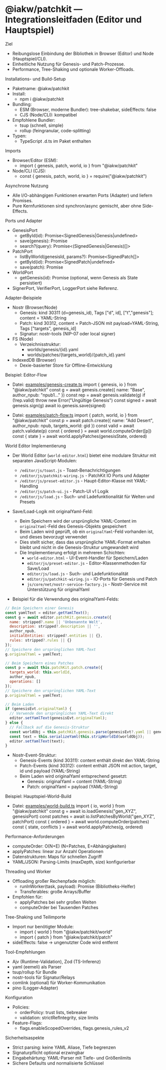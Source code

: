 # @iakw/patchkit — Integrationsleitfaden (Editor und Hauptspiel)

Ziel
- Reibungslose Einbindung der Bibliothek in Browser (Editor) und Node (Hauptspiel/CLI).
- Einheitliche Nutzung für Genesis- und Patch-Prozesse.
- Performance, Tree-Shaking und optionale Worker-Offloads.

Installations- und Build-Setup
- Paketname: @iakw/patchkit
- Install:
  - npm i @iakw/patchkit
- Bundling:
  - ESM (Browser, moderne Bundler): tree-shakebar, sideEffects: false
  - CJS (Node/CLI): kompatibel
- Empfohlene Bundler:
  - tsup (schnell, simple)
  - rollup (feingranular, code-splitting)
- Typen:
  - TypeScript .d.ts im Paket enthalten

Imports
- Browser/Editor (ESM):
  - import { genesis, patch, world, io } from "@iakw/patchkit"
- Node/CLI (CJS):
  - const { genesis, patch, world, io } = require("@iakw/patchkit")

Asynchrone Nutzung
- Alle I/O-abhängigen Funktionen erwarten Ports (Adapter) und liefern Promises.
- Pure Kernfunktionen sind synchron/async gemischt, aber ohne Side-Effects.

Ports und Adapter
- GenesisPort
  - getById(id): Promise<SignedGenesis|Genesis|undefined>
  - save(genesis): Promise<void>
  - search?(query): Promise<(SignedGenesis|Genesis)[]>
- PatchPort
  - listByWorld(genesisId, params?): Promise<SignedPatch[]>
  - getById(id): Promise<SignedPatch|undefined>
  - save(patch): Promise<void>
- WorldPort
  - getGenesis(id): Promise<WorldState> (optional, wenn Genesis als State persistiert)
- SignerPort, VerifierPort, LoggerPort siehe Referenz.

Adapter-Beispiele
- Nostr (Browser/Node)
  - Genesis: kind 30311 (d=genesis_id), Tags ["d", id], ["t","genesis"]; content = YAML-String
  - Patch: kind 30312, content = Patch-JSON mit payload=YAML-String, Tags ["targets", genesis_id]
  - Signatur: nostr-tools (NIP-07 oder local signer)
- FS (Node)
  - Verzeichnisstruktur:
    - worlds/genesis/{id}.yaml
    - worlds/patches/{targets_world}/{patch_id}.yaml
- IndexedDB (Browser)
  - Dexie-basierter Store für Offline-Entwicklung

Beispiel: Editor-Flow
- Datei: [examples/genesis-create.ts](examples/genesis-create.ts:1)
import { genesis, io } from "@iakw/patchkit"
const g = await genesis.create({ name: "Base", author_npub: "npub1..." })
const rep = await genesis.validate(g)
if (!rep.valid) throw new Error("Ungültige Genesis")
const signed = await genesis.sign(g)
await io.genesis.save(signed)

- Datei: [examples/patch-flow.ts](examples/patch-flow.ts:1)
import { patch, world, io } from "@iakw/patchkit"
const p = await patch.create({ name: "Add Desert", author_npub: npub, targets_world: gid })
const valid = await patch.validate(p)
const { ordered } = await world.computeOrder([p])
const { state } = await world.applyPatches(genesisState, ordered)

World Editor Implementierung
- Der World Editor (`world-editor.html`) bietet eine modulare Struktur mit separaten JavaScript-Modulen:
  - `/editor/js/toast.js` - Toast-Benachrichtigungen
  - `/editor/js/patchkit-wiring.js` - PatchKit IO Ports und Adapter
  - `/editor/js/preset-editor.js` - Haupt-Editor-Klasse mit YAML-Handling
  - `/editor/js/patch-ui.js` - Patch-UI v1 Logik
  - `/editor/js/load.js` - Such- und Ladefunktionalität für Welten und Presets

- Save/Load-Logik mit originalYaml-Feld:
  - Beim Speichern wird der ursprüngliche YAML-Content im `originalYaml`-Feld des Genesis-Objekts gespeichert
  - Beim Laden wird geprüft, ob ein `originalYaml`-Feld vorhanden ist, und dieses bevorzugt verwendet
  - Dies stellt sicher, dass das ursprüngliche YAML-Format erhalten bleibt und nicht in die Genesis-Struktur umgewandelt wird
  - Die Implementierung erfolgt in mehreren Schichten:
    - `world-editor.html` - UI-Event-Handler für Speichern/Laden
    - `editor/js/preset-editor.js` - Editor-Klassenmethoden für Save/Load
    - `editor/js/load.js` - Such- und Ladefunktionalität
    - `editor/js/patchkit-wiring.js` - IO-Ports für Genesis und Patch
    - `js/core/net/nostr-service-factory.js` - Nostr-Service mit Unterstützung für originalYaml

- Beispiel für die Verwendung des originalYaml-Felds:
```javascript
// Beim Speichern einer Genesis
const yamlText = editor.getYamlText();
const g = await editor.patchKit.genesis.create({
  name: stripped?.name || 'Unbenannte Welt',
  description: stripped?.description || '',
  author_npub,
  initialEntities: stripped?.entities || {},
  rules: stripped?.rules || {}
});
// Speichere den ursprünglichen YAML-Text
g.originalYaml = yamlText;

// Beim Speichern eines Patches
const p = await this.patchKit.patch.create({
  targets_world: this.worldId,
  author_npub,
  operations: []
});
// Speichere den ursprünglichen YAML-Text
p.originalYaml = yamlText;

// Beim Laden
if (genesisEvt.originalYaml) {
  // Verwende den ursprünglichen YAML-Text direkt
  editor.setYamlText(genesisEvt.originalYaml);
} else {
  // Fallback auf die Genesis-Struktur
  const worldObj = this.patchKit.genesis.parse(genesisEvt?.yaml || genesisEvt);
  const text = this.serializeYaml(this.stripWorldId(worldObj));
  editor.setYamlText(text);
}
```

- Nostr-Event-Struktur:
  - Genesis-Events (kind 30311): content enthält direkt den YAML-String
  - Patch-Events (kind 30312): content enthält JSON mit action, target, id und payload (YAML-String)
  - Beim Laden wird originalYaml entsprechend gesetzt:
    - Genesis: originalYaml = content (YAML-String)
    - Patch: originalYaml = payload (YAML-String)

Beispiel: Hauptspiel-World-Build
- Datei: [examples/world-build.ts](examples/world-build.ts:1)
import { io, world } from "@iakw/patchkit"
const g = await io.loadGenesis("gen_XYZ", genesisPort)
const patches = await io.listPatchesByWorld("gen_XYZ", patchPort)
const { ordered } = await world.computeOrder(patches)
const { state, conflicts } = await world.applyPatches(g, ordered)

Performance-Anforderungen
- computeOrder: O(N+E) (N=Patches, E=Abhängigkeiten)
- applyPatches: linear zur Anzahl Operationen
- Datenstrukturen: Maps für schnellen Zugriff
- YAML/JSON: Parsing-Limits (maxDepth, size) konfigurierbar

Threading und Worker
- Offloading großer Rechenpfade möglich:
  - runInWorker(task, payload): Promise<T> (Bibliotheks-Helfer)
  - Transferables: große Arrays/Buffer
- Empfohlen für:
  - applyPatches bei sehr großen Welten
  - computeOrder bei Tausenden Patches

Tree-Shaking und Teilimporte
- Import nur benötigter Module:
  - import { world } from "@iakw/patchkit/world"
  - import { patch } from "@iakw/patchkit/patch"
- sideEffects: false → ungenutzter Code wird entfernt

Tool-Empfehlungen
- Ajv (Runtime-Validation), Zod (TS-Inferenz)
- yaml (eemeli) als Parser
- tsup/rollup für Bundle
- nostr-tools für Signatur/Relays
- comlink (optional) für Worker-Kommunikation
- pino (Logger-Adapter)

Konfiguration
- Policies:
  - orderPolicy: trust lists, tiebreaker
  - validation: strictRefIntegrity, size limits
- Feature-Flags:
  - flags.enableScopedOverrides, flags.genesis_rules_v2

Sicherheitsaspekte
- Strict parsing: keine YAML Aliase, Tiefe begrenzen
- Signaturpflicht optional erzwingbar
- Eingabehärtung: YAML-Parser mit Tiefe- und Größenlimits
- Sichere Defaults und normalisierte Schlüssel